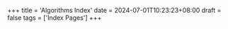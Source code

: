 +++
title = 'Algorithms Index'
date = 2024-07-01T10:23:23+08:00
draft = false
tags = ['Index Pages']
+++